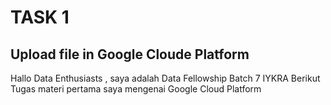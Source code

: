 # TASK 1
## Upload file in Google Cloude Platform

Hallo Data Enthusiasts , saya adalah Data Fellowship Batch 7 IYKRA
Berikut Tugas materi pertama saya mengenai Google Cloud Platform
